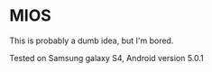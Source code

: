 # MIOS
This is probably a dumb idea, but I'm bored.

Tested on Samsung galaxy S4, Android version 5.0.1

